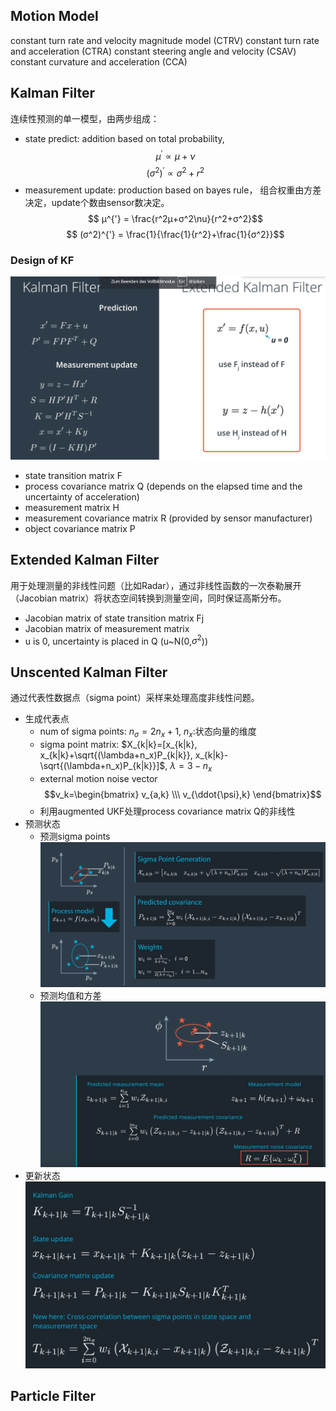 ## Motion Model
constant turn rate and velocity magnitude model (CTRV)
constant turn rate and acceleration (CTRA)
constant steering angle and velocity (CSAV)
constant curvature and acceleration (CCA)

## Kalman Filter
连续性预测的单一模型，由两步组成：
- state predict: addition based on total probability,
$$ μ^{'} \propto μ+\nu$$
$$(σ^2)^{'} \propto σ^2 + r^2$$
- measurement update: production based on bayes rule，
组合权重由方差决定，update个数由sensor数决定。
$$ μ^{'} = \frac{r^2μ+σ^2\nu}{r^2+σ^2}$$
$$ (σ^2)^{'} = \frac{1}{\frac{1}{r^2}+\frac{1}{σ^2}}$$

### Design of KF
![](../docs/img/EKF.PNG)
- state transition matrix F
- process covariance matrix Q (depends on the elapsed time and the uncertainty of acceleration)
- measurement matrix H
- measurement covariance matrix R (provided by sensor manufacturer)
- object covariance matrix P

## Extended Kalman Filter
用于处理测量的非线性问题（比如Radar），通过非线性函数的一次泰勒展开（Jacobian matrix）将状态空间转换到测量空间，同时保证高斯分布。
- Jacobian matrix of state transition matrix Fj
- Jacobian matrix of measurement matrix
- u is 0, uncertainty is placed in Q (u~N(0,$\sigma^2$))

## Unscented Kalman Filter
通过代表性数据点（sigma point）采样来处理高度非线性问题。
- 生成代表点
    - num of sigma points: $n_{\sigma}=2n_x+1$, $n_x$:状态向量的维度
    - sigma point matrix: $X_{k|k}=[x_{k|k}, x_{k|k}+\sqrt{(\lambda+n_x)P_{k|k}}, x_{k|k}-\sqrt{(\lambda+n_x)P_{k|k}}]$, $\lambda=3-n_x$
    - external motion noise vector
    $$v_k=\begin{bmatrix} v_{a,k} \\\ v_{\ddot{\psi},k} \end{bmatrix}$$
    - 利用augmented UKF处理process covariance matrix Q的非线性
- 预测状态
    - 预测sigma points
![](../docs/img/UKF_predict.PNG)
    - 预测均值和方差
![](../docs/img/UKF_predict_mean_covariance.PNG)
- 更新状态
![](../docs/img/UKF_update.PNG)


## Particle Filter
